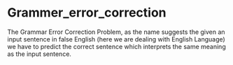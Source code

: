 # Grammer_error_correction
The  Grammar Error Correction Problem, as the name suggests the given an input sentence in false English (here we are dealing with English Language) we have to predict the correct sentence which interprets the same meaning as the input sentence.
